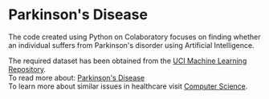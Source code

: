 # Parkinson's Disease

The code created using Python on Colaboratory focuses on finding whether an individual suffers from Parkinson's disorder using Artificial Intelligence.

The required dataset has been obtained from the [UCI Machine Learning Repository](https://archive.ics.uci.edu/ml/datasets/parkinsons). <br/>
To read more about: [Parkinson's Disease](https://www.mayoclinic.org/diseases-conditions/parkinsons-disease/symptoms-causes/syc-20376055) <br/>
To learn more about similar issues in healthcare visit [Computer Science](https://www.youtube.com/channel/UCbmb5IoBtHZTpYZCDBOC1CA).
